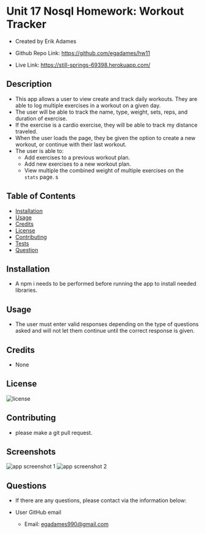 # Unit 17 Nosql Homework: Workout Tracker

  * Created by Erik Adames

  * Github Repo Link: https://github.com/egadames/hw11

  * Live Link: https://still-springs-69398.herokuapp.com/

## Description 

  * This app allows a user to view create and track daily workouts. They are able to log multiple exercises in a workout on a given day. 
  * The user will be able to track the name, type, weight, sets, reps, and duration of exercise. 
  * If the exercise is a cardio exercise, they will be able to track my distance traveled.
  * When the user loads the page, they be given the option to create a new workout, or continue with their last workout.
  * The user is able to:
    * Add exercises to a previous workout plan.
    * Add new exercises to a new workout plan.
    * View multiple the combined weight of multiple exercises on the `stats` page.
s
## Table of Contents 

  * [Installation](#installation)
  * [Usage](#usage)
  * [Credits](#credits)
  * [License](#license)
  * [Contributing](#contributing)
  * [Tests](#tests)
  * [Question](#question)

## Installation

  * A npm i needs to be performed before running the app to install needed libraries.

## Usage 

  * The user must enter valid responses depending on the type of questions asked and will not let them continue until the correct response is given. 

## Credits

  * None

## License

![license](https://img.shields.io/badge/License-UCB-blue)

## Contributing

  * please make a git pull request.

## Screenshots

![app screenshot 1](https://github.com/egadames/hw11/blob/master/assets/img/screenshot1.JPG)
![app screenshot 2](https://github.com/egadames/hw11/blob/master/assets/img/screenshot2.JPG)

## Questions

  * If there are any questions, please contact via the information below:

  * User GitHub email

    * Email: egadames990@gmail.com
  